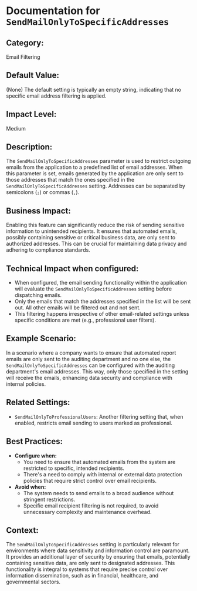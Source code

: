 # Documentation for `SendMailOnlyToSpecificAddresses`

## Category:
Email Filtering

## Default Value:
(None) The default setting is typically an empty string, indicating that no specific email address filtering is applied.

## Impact Level:
Medium

## Description:
The `SendMailOnlyToSpecificAddresses` parameter is used to restrict outgoing emails from the application to a predefined list of email addresses. When this parameter is set, emails generated by the application are only sent to those addresses that match the ones specified in the `SendMailOnlyToSpecificAddresses` setting. Addresses can be separated by semicolons (`;`) or commas (`,`).

## Business Impact:
Enabling this feature can significantly reduce the risk of sending sensitive information to unintended recipients. It ensures that automated emails, possibly containing sensitive or critical business data, are only sent to authorized addresses. This can be crucial for maintaining data privacy and adhering to compliance standards.

## Technical Impact when configured:
- When configured, the email sending functionality within the application will evaluate the `SendMailOnlyToSpecificAddresses` setting before dispatching emails.
- Only the emails that match the addresses specified in the list will be sent out. All other emails will be filtered out and not sent.
- This filtering happens irrespective of other email-related settings unless specific conditions are met (e.g., professional user filters).

## Example Scenario:
In a scenario where a company wants to ensure that automated report emails are only sent to the auditing department and no one else, the `SendMailOnlyToSpecificAddresses` can be configured with the auditing department's email addresses. This way, only those specified in the setting will receive the emails, enhancing data security and compliance with internal policies.

## Related Settings:
- `SendMailOnlyToProfessionalUsers`: Another filtering setting that, when enabled, restricts email sending to users marked as professional.

## Best Practices:
- **Configure when:**
  - You need to ensure that automated emails from the system are restricted to specific, intended recipients.
  - There's a need to comply with internal or external data protection policies that require strict control over email recipients.
- **Avoid when:**
  - The system needs to send emails to a broad audience without stringent restrictions.
  - Specific email recipient filtering is not required, to avoid unnecessary complexity and maintenance overhead.

## Context:
The `SendMailOnlyToSpecificAddresses` setting is particularly relevant for environments where data sensitivity and information control are paramount. It provides an additional layer of security by ensuring that emails, potentially containing sensitive data, are only sent to designated addresses. This functionality is integral to systems that require precise control over information dissemination, such as in financial, healthcare, and governmental sectors.
